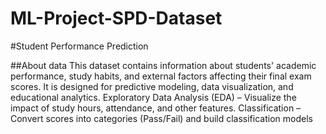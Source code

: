 # ML-Project-SPD-Dataset

#Student Performance Prediction

##About data This dataset contains information about students' academic performance, study habits, and external factors affecting their final exam scores. It is designed for predictive modeling, data visualization, and educational analytics. Exploratory Data Analysis (EDA) – Visualize the impact of study hours, attendance, and other features. Classification – Convert scores into categories (Pass/Fail) and build classification models
